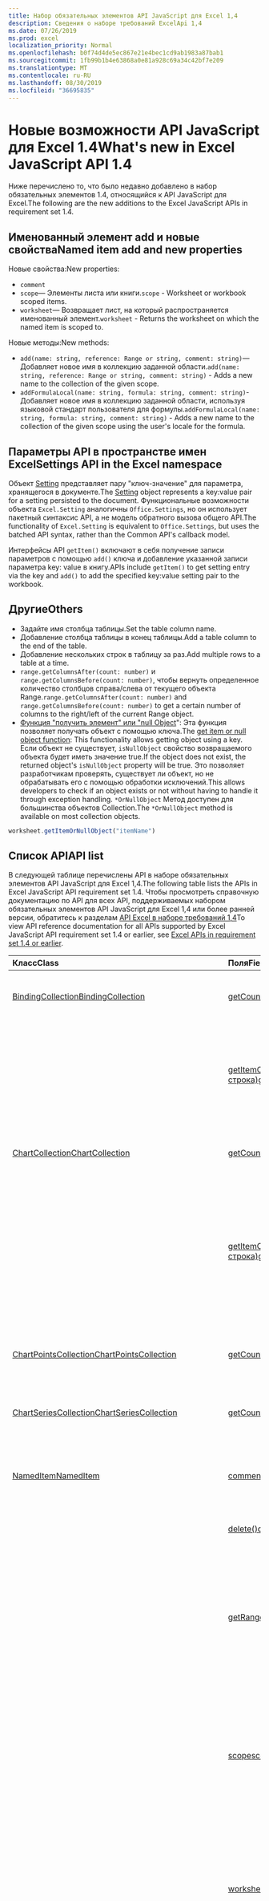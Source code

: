 ```yaml
---
title: Набор обязательных элементов API JavaScript для Excel 1,4
description: Сведения о наборе требований ExcelApi 1,4
ms.date: 07/26/2019
ms.prod: excel
localization_priority: Normal
ms.openlocfilehash: b0f74d4de5ec867e21e4bec1cd9ab1983a87bab1
ms.sourcegitcommit: 1fb99b1b4e63868a0e81a928c69a34c42bf7e209
ms.translationtype: MT
ms.contentlocale: ru-RU
ms.lasthandoff: 08/30/2019
ms.locfileid: "36695835"
---
```

# <a name="whats-new-in-excel-javascript-api-14"></a><span data-ttu-id="49682-103">Новые возможности API JavaScript для Excel 1.4</span><span class="sxs-lookup"><span data-stu-id="49682-103">What's new in Excel JavaScript API 1.4</span></span>

<span data-ttu-id="49682-104">Ниже перечислено то, что было недавно добавлено в набор обязательных элементов 1.4, относящийся к API JavaScript для Excel.</span><span class="sxs-lookup"><span data-stu-id="49682-104">The following are the new additions to the Excel JavaScript APIs in requirement set 1.4.</span></span>

## <a name="named-item-add-and-new-properties"></a><span data-ttu-id="49682-105">Именованный элемент add и новые свойства</span><span class="sxs-lookup"><span data-stu-id="49682-105">Named item add and new properties</span></span>

<span data-ttu-id="49682-106">Новые свойства:</span><span class="sxs-lookup"><span data-stu-id="49682-106">New properties:</span></span>

* `comment`
* <span data-ttu-id="49682-107">`scope`— Элементы листа или книги.</span><span class="sxs-lookup"><span data-stu-id="49682-107">`scope` - Worksheet or workbook scoped items.</span></span>
* <span data-ttu-id="49682-108">`worksheet`— Возвращает лист, на который распространяется именованный элемент.</span><span class="sxs-lookup"><span data-stu-id="49682-108">`worksheet` - Returns the worksheet on which the named item is scoped to.</span></span>

<span data-ttu-id="49682-109">Новые методы:</span><span class="sxs-lookup"><span data-stu-id="49682-109">New methods:</span></span>

* <span data-ttu-id="49682-110">`add(name: string, reference: Range or string, comment: string)`— Добавляет новое имя в коллекцию заданной области.</span><span class="sxs-lookup"><span data-stu-id="49682-110">`add(name: string, reference: Range or string, comment: string)` - Adds a new name to the collection of the given scope.</span></span>
* <span data-ttu-id="49682-111">`addFormulaLocal(name: string, formula: string, comment: string)`-Добавляет новое имя в коллекцию заданной области, используя языковой стандарт пользователя для формулы.</span><span class="sxs-lookup"><span data-stu-id="49682-111">`addFormulaLocal(name: string, formula: string, comment: string)` - Adds a new name to the collection of the given scope using the user's locale for the formula.</span></span>

## <a name="settings-api-in-the-excel-namespace"></a><span data-ttu-id="49682-112">Параметры API в пространстве имен Excel</span><span class="sxs-lookup"><span data-stu-id="49682-112">Settings API in the Excel namespace</span></span>

<span data-ttu-id="49682-113">Объект [Setting](/javascript/api/excel/excel.setting) представляет пару "ключ-значение" для параметра, хранящегося в документе.</span><span class="sxs-lookup"><span data-stu-id="49682-113">The [Setting](/javascript/api/excel/excel.setting) object represents a key:value pair for a setting persisted to the document.</span></span> <span data-ttu-id="49682-114">Функциональные возможности объекта `Excel.Setting` аналогичны `Office.Settings`, но он использует пакетный синтаксис API, а не модель обратного вызова общего API.</span><span class="sxs-lookup"><span data-stu-id="49682-114">The functionality of `Excel.Setting` is equivalent to `Office.Settings`, but uses the batched API syntax, rather than the Common API's callback model.</span></span>

<span data-ttu-id="49682-115">Интерфейсы API `getItem()` включают в себя получение записи параметров с помощью `add()` ключа и добавление указанной записи параметра key: value в книгу.</span><span class="sxs-lookup"><span data-stu-id="49682-115">APIs include `getItem()` to get setting entry via the key and `add()` to add the specified key:value setting pair to the workbook.</span></span>

## <a name="others"></a><span data-ttu-id="49682-116">Другие</span><span class="sxs-lookup"><span data-stu-id="49682-116">Others</span></span>

* <span data-ttu-id="49682-117">Задайте имя столбца таблицы.</span><span class="sxs-lookup"><span data-stu-id="49682-117">Set the table column name.</span></span>
* <span data-ttu-id="49682-118">Добавление столбца таблицы в конец таблицы.</span><span class="sxs-lookup"><span data-stu-id="49682-118">Add a table column to the end of the table.</span></span>
* <span data-ttu-id="49682-119">Добавление нескольких строк в таблицу за раз.</span><span class="sxs-lookup"><span data-stu-id="49682-119">Add multiple rows to a table at a time.</span></span>
* <span data-ttu-id="49682-120">`range.getColumnsAfter(count: number)` и `range.getColumnsBefore(count: number)`, чтобы вернуть определенное количество столбцов справа/слева от текущего объекта Range.</span><span class="sxs-lookup"><span data-stu-id="49682-120">`range.getColumnsAfter(count: number)` and `range.getColumnsBefore(count: number)` to get a certain number of columns to the right/left of the current Range object.</span></span>
* <span data-ttu-id="49682-121">[Функция "получить элемент" или "null Object](../../excel/excel-add-ins-advanced-concepts.md#ornullobject-methods)": Эта функция позволяет получать объект с помощью ключа.</span><span class="sxs-lookup"><span data-stu-id="49682-121">The [get item or null object function](../../excel/excel-add-ins-advanced-concepts.md#ornullobject-methods): This functionality allows getting object using a key.</span></span> <span data-ttu-id="49682-122">Если объект не существует, `isNullObject` свойство возвращаемого объекта будет иметь значение true.</span><span class="sxs-lookup"><span data-stu-id="49682-122">If the object does not exist, the returned object's `isNullObject` property will be true.</span></span> <span data-ttu-id="49682-123">Это позволяет разработчикам проверять, существует ли объект, но не обрабатывать его с помощью обработки исключений.</span><span class="sxs-lookup"><span data-stu-id="49682-123">This allows developers to check if an object exists or not without having to handle it through exception handling.</span></span> <span data-ttu-id="49682-124">`*OrNullObject` Метод доступен для большинства объектов Collection.</span><span class="sxs-lookup"><span data-stu-id="49682-124">The `*OrNullObject` method is available on most collection objects.</span></span>

```js
worksheet.getItemOrNullObject("itemName")
```

## <a name="api-list"></a><span data-ttu-id="49682-125">Список API</span><span class="sxs-lookup"><span data-stu-id="49682-125">API list</span></span>

<span data-ttu-id="49682-126">В следующей таблице перечислены API в наборе обязательных элементов API JavaScript для Excel 1,4.</span><span class="sxs-lookup"><span data-stu-id="49682-126">The following table lists the APIs in Excel JavaScript API requirement set 1.4.</span></span> <span data-ttu-id="49682-127">Чтобы просмотреть справочную документацию по API для всех API, поддерживаемых набором обязательных элементов API JavaScript для Excel 1,4 или более ранней версии, обратитесь к разделам [API Excel в наборе требований 1,4](/javascript/api/excel?view=excel-js-1.4)</span><span class="sxs-lookup"><span data-stu-id="49682-127">To view API reference documentation for all APIs supported by Excel JavaScript API requirement set 1.4 or earlier, see [Excel APIs in requirement set 1.4 or earlier](/javascript/api/excel?view=excel-js-1.4).</span></span>

| <span data-ttu-id="49682-128">Класс</span><span class="sxs-lookup"><span data-stu-id="49682-128">Class</span></span> | <span data-ttu-id="49682-129">Поля</span><span class="sxs-lookup"><span data-stu-id="49682-129">Fields</span></span> | <span data-ttu-id="49682-130">Описание</span><span class="sxs-lookup"><span data-stu-id="49682-130">Description</span></span> |
|:---|:---|:---|
|[<span data-ttu-id="49682-131">BindingCollection</span><span class="sxs-lookup"><span data-stu-id="49682-131">BindingCollection</span></span>](/javascript/api/excel/excel.bindingcollection)|[<span data-ttu-id="49682-132">getCount()</span><span class="sxs-lookup"><span data-stu-id="49682-132">getCount()</span></span>](/javascript/api/excel/excel.bindingcollection#getcount--)|<span data-ttu-id="49682-133">Получает количество привязок в коллекции.</span><span class="sxs-lookup"><span data-stu-id="49682-133">Gets the number of bindings in the collection.</span></span>|
||[<span data-ttu-id="49682-134">getItemOrNullObject(id: строка)</span><span class="sxs-lookup"><span data-stu-id="49682-134">getItemOrNullObject(id: string)</span></span>](/javascript/api/excel/excel.bindingcollection#getitemornullobject-id-)|<span data-ttu-id="49682-135">Получает объект привязки по идентификатору.</span><span class="sxs-lookup"><span data-stu-id="49682-135">Gets a binding object by ID.</span></span> <span data-ttu-id="49682-136">Если объект привязки не существует, возвращает пустой объект.</span><span class="sxs-lookup"><span data-stu-id="49682-136">If the binding object does not exist, will return a null object.</span></span>|
|[<span data-ttu-id="49682-137">ChartCollection</span><span class="sxs-lookup"><span data-stu-id="49682-137">ChartCollection</span></span>](/javascript/api/excel/excel.chartcollection)|[<span data-ttu-id="49682-138">getCount()</span><span class="sxs-lookup"><span data-stu-id="49682-138">getCount()</span></span>](/javascript/api/excel/excel.chartcollection#getcount--)|<span data-ttu-id="49682-139">Возвращает количество диаграмм на листе.</span><span class="sxs-lookup"><span data-stu-id="49682-139">Returns the number of charts in the worksheet.</span></span>|
||[<span data-ttu-id="49682-140">getItemOrNullObject(имя: строка)</span><span class="sxs-lookup"><span data-stu-id="49682-140">getItemOrNullObject(name: string)</span></span>](/javascript/api/excel/excel.chartcollection#getitemornullobject-name-)|<span data-ttu-id="49682-141">Возвращает диаграмму по ее имени.</span><span class="sxs-lookup"><span data-stu-id="49682-141">Gets a chart using its name.</span></span> <span data-ttu-id="49682-142">Если одно и то же имя принадлежит нескольким диаграммам, будет возвращена первая из них.</span><span class="sxs-lookup"><span data-stu-id="49682-142">If there are multiple charts with the same name, the first one will be returned.</span></span>|
|[<span data-ttu-id="49682-143">ChartPointsCollection</span><span class="sxs-lookup"><span data-stu-id="49682-143">ChartPointsCollection</span></span>](/javascript/api/excel/excel.chartpointscollection)|[<span data-ttu-id="49682-144">getCount()</span><span class="sxs-lookup"><span data-stu-id="49682-144">getCount()</span></span>](/javascript/api/excel/excel.chartpointscollection#getcount--)|<span data-ttu-id="49682-145">Возвращает количество точек диаграммы в ряду.</span><span class="sxs-lookup"><span data-stu-id="49682-145">Returns the number of chart points in the series.</span></span>|
|[<span data-ttu-id="49682-146">ChartSeriesCollection</span><span class="sxs-lookup"><span data-stu-id="49682-146">ChartSeriesCollection</span></span>](/javascript/api/excel/excel.chartseriescollection)|[<span data-ttu-id="49682-147">getCount()</span><span class="sxs-lookup"><span data-stu-id="49682-147">getCount()</span></span>](/javascript/api/excel/excel.chartseriescollection#getcount--)|<span data-ttu-id="49682-148">Возвращает количество рядов в коллекции.</span><span class="sxs-lookup"><span data-stu-id="49682-148">Returns the number of series in the collection.</span></span>|
|[<span data-ttu-id="49682-149">NamedItem</span><span class="sxs-lookup"><span data-stu-id="49682-149">NamedItem</span></span>](/javascript/api/excel/excel.nameditem)|[<span data-ttu-id="49682-150">comment</span><span class="sxs-lookup"><span data-stu-id="49682-150">comment</span></span>](/javascript/api/excel/excel.nameditem#comment)|<span data-ttu-id="49682-151">Представляет примечание, связанное с этим именем.</span><span class="sxs-lookup"><span data-stu-id="49682-151">Represents the comment associated with this name.</span></span>|
||[<span data-ttu-id="49682-152">delete()</span><span class="sxs-lookup"><span data-stu-id="49682-152">delete()</span></span>](/javascript/api/excel/excel.nameditem#delete--)|<span data-ttu-id="49682-153">Удаляет заданное имя.</span><span class="sxs-lookup"><span data-stu-id="49682-153">Deletes the given name.</span></span>|
||[<span data-ttu-id="49682-154">getRangeOrNullObject()</span><span class="sxs-lookup"><span data-stu-id="49682-154">getRangeOrNullObject()</span></span>](/javascript/api/excel/excel.nameditem#getrangeornullobject--)|<span data-ttu-id="49682-155">Возвращает объект диапазона, связанный с именем.</span><span class="sxs-lookup"><span data-stu-id="49682-155">Returns the range object that is associated with the name.</span></span> <span data-ttu-id="49682-156">Возвращает пустой объект, если именованный элемент не является диапазоном.</span><span class="sxs-lookup"><span data-stu-id="49682-156">Returns a null object if the named item's type is not a range.</span></span>|
||[<span data-ttu-id="49682-157">scope</span><span class="sxs-lookup"><span data-stu-id="49682-157">scope</span></span>](/javascript/api/excel/excel.nameditem#scope)|<span data-ttu-id="49682-158">Указывает, относится ли имя к книге или определенному листу.</span><span class="sxs-lookup"><span data-stu-id="49682-158">Indicates whether the name is scoped to the workbook or to a specific worksheet.</span></span> <span data-ttu-id="49682-159">Возможные значения: лист, книга.</span><span class="sxs-lookup"><span data-stu-id="49682-159">Possible values are: Worksheet, Workbook.</span></span> <span data-ttu-id="49682-160">Только для чтения.</span><span class="sxs-lookup"><span data-stu-id="49682-160">Read-only.</span></span>|
||[<span data-ttu-id="49682-161">worksheet</span><span class="sxs-lookup"><span data-stu-id="49682-161">worksheet</span></span>](/javascript/api/excel/excel.nameditem#worksheet)|<span data-ttu-id="49682-162">Возвращает лист, к которому относится именованный элемент.</span><span class="sxs-lookup"><span data-stu-id="49682-162">Returns the worksheet on which the named item is scoped to.</span></span> <span data-ttu-id="49682-163">Выдает ошибку, если элемент находится в области действия книги.</span><span class="sxs-lookup"><span data-stu-id="49682-163">Throws an error if the item is scoped to the workbook instead.</span></span>|
||[<span data-ttu-id="49682-164">worksheetOrNullObject</span><span class="sxs-lookup"><span data-stu-id="49682-164">worksheetOrNullObject</span></span>](/javascript/api/excel/excel.nameditem#worksheetornullobject)|<span data-ttu-id="49682-165">Возвращает лист, к которому относится именованный элемент.</span><span class="sxs-lookup"><span data-stu-id="49682-165">Returns the worksheet on which the named item is scoped to.</span></span> <span data-ttu-id="49682-166">Возвращает пустой объект, если элемент относится к книге.</span><span class="sxs-lookup"><span data-stu-id="49682-166">Returns a null object if the item is scoped to the workbook instead.</span></span>|
|[<span data-ttu-id="49682-167">NamedItemCollection</span><span class="sxs-lookup"><span data-stu-id="49682-167">NamedItemCollection</span></span>](/javascript/api/excel/excel.nameditemcollection)|[<span data-ttu-id="49682-168">Add (имя: строка, ссылка: строка \| диапазона, комментарий?: строка)</span><span class="sxs-lookup"><span data-stu-id="49682-168">add(name: string, reference: Range \| string, comment?: string)</span></span>](/javascript/api/excel/excel.nameditemcollection#add-name--reference--comment-)|<span data-ttu-id="49682-169">Добавляет новое имя в определенную коллекцию.</span><span class="sxs-lookup"><span data-stu-id="49682-169">Adds a new name to the collection of the given scope.</span></span>|
||[<span data-ttu-id="49682-170">addFormulaLocal (имя: строка, формула: строка, Примечание?: строка)</span><span class="sxs-lookup"><span data-stu-id="49682-170">addFormulaLocal(name: string, formula: string, comment?: string)</span></span>](/javascript/api/excel/excel.nameditemcollection#addformulalocal-name--formula--comment-)|<span data-ttu-id="49682-171">Добавляет новое имя в определенную коллекцию, используя языковой стандарт пользователя для формулы.</span><span class="sxs-lookup"><span data-stu-id="49682-171">Adds a new name to the collection of the given scope using the user's locale for the formula.</span></span>|
||[<span data-ttu-id="49682-172">getCount()</span><span class="sxs-lookup"><span data-stu-id="49682-172">getCount()</span></span>](/javascript/api/excel/excel.nameditemcollection#getcount--)|<span data-ttu-id="49682-173">Получает количество именованных элементов в коллекции.</span><span class="sxs-lookup"><span data-stu-id="49682-173">Gets the number of named items in the collection.</span></span>|
||[<span data-ttu-id="49682-174">getItemOrNullObject(имя: строка)</span><span class="sxs-lookup"><span data-stu-id="49682-174">getItemOrNullObject(name: string)</span></span>](/javascript/api/excel/excel.nameditemcollection#getitemornullobject-name-)|<span data-ttu-id="49682-175">Возвращает объект NamedItem, используя его имя.</span><span class="sxs-lookup"><span data-stu-id="49682-175">Gets a NamedItem object using its name.</span></span> <span data-ttu-id="49682-176">Если объект nameditem не существует, возвращает пустой объект.</span><span class="sxs-lookup"><span data-stu-id="49682-176">If the nameditem object does not exist, will return a null object.</span></span>|
|[<span data-ttu-id="49682-177">PivotTableCollection</span><span class="sxs-lookup"><span data-stu-id="49682-177">PivotTableCollection</span></span>](/javascript/api/excel/excel.pivottablecollection)|[<span data-ttu-id="49682-178">getCount()</span><span class="sxs-lookup"><span data-stu-id="49682-178">getCount()</span></span>](/javascript/api/excel/excel.pivottablecollection#getcount--)|<span data-ttu-id="49682-179">Получает количество сводных таблиц в коллекции.</span><span class="sxs-lookup"><span data-stu-id="49682-179">Gets the number of pivot tables in the collection.</span></span>|
||[<span data-ttu-id="49682-180">getItemOrNullObject(имя: строка)</span><span class="sxs-lookup"><span data-stu-id="49682-180">getItemOrNullObject(name: string)</span></span>](/javascript/api/excel/excel.pivottablecollection#getitemornullobject-name-)|<span data-ttu-id="49682-181">Получает сводную таблицу по имени.</span><span class="sxs-lookup"><span data-stu-id="49682-181">Gets a PivotTable by name.</span></span> <span data-ttu-id="49682-182">Если сводная таблица не существует, возвращает пустой объект.</span><span class="sxs-lookup"><span data-stu-id="49682-182">If the PivotTable does not exist, will return a null object.</span></span>|
|[<span data-ttu-id="49682-183">Range</span><span class="sxs-lookup"><span data-stu-id="49682-183">Range</span></span>](/javascript/api/excel/excel.range)|[<span data-ttu-id="49682-184">getIntersectionOrNullObject (anotherRange: строка \| Range)</span><span class="sxs-lookup"><span data-stu-id="49682-184">getIntersectionOrNullObject(anotherRange: Range \| string)</span></span>](/javascript/api/excel/excel.range#getintersectionornullobject-anotherrange-)|<span data-ttu-id="49682-185">Возвращает объект диапазона, представляющий прямоугольное пересечение заданных диапазонов.</span><span class="sxs-lookup"><span data-stu-id="49682-185">Gets the range object that represents the rectangular intersection of the given ranges.</span></span> <span data-ttu-id="49682-186">Если пересечение не найдено, возвращает пустой объект.</span><span class="sxs-lookup"><span data-stu-id="49682-186">If no intersection is found, will return a null object.</span></span>|
||[<span data-ttu-id="49682-187">getUsedRangeOrNullObject (valuesOnly?: Boolean)</span><span class="sxs-lookup"><span data-stu-id="49682-187">getUsedRangeOrNullObject(valuesOnly?: boolean)</span></span>](/javascript/api/excel/excel.range#getusedrangeornullobject-valuesonly-)|<span data-ttu-id="49682-p113">Возвращает используемый диапазон заданного объекта диапазона. Если в диапазоне нет используемых ячеек, эта функция возвращает пустой объект.</span><span class="sxs-lookup"><span data-stu-id="49682-p113">Returns the used range of the given range object. If there are no used cells within the range, this function will return a null object.</span></span>|
|[<span data-ttu-id="49682-190">RangeViewCollection</span><span class="sxs-lookup"><span data-stu-id="49682-190">RangeViewCollection</span></span>](/javascript/api/excel/excel.rangeviewcollection)|[<span data-ttu-id="49682-191">getCount()</span><span class="sxs-lookup"><span data-stu-id="49682-191">getCount()</span></span>](/javascript/api/excel/excel.rangeviewcollection#getcount--)|<span data-ttu-id="49682-192">Получает количество объектов RangeView в коллекции.</span><span class="sxs-lookup"><span data-stu-id="49682-192">Gets the number of RangeView objects in the collection.</span></span>|
|[<span data-ttu-id="49682-193">Параметр</span><span class="sxs-lookup"><span data-stu-id="49682-193">Setting</span></span>](/javascript/api/excel/excel.setting)|[<span data-ttu-id="49682-194">delete()</span><span class="sxs-lookup"><span data-stu-id="49682-194">delete()</span></span>](/javascript/api/excel/excel.setting#delete--)|<span data-ttu-id="49682-195">Удаляет параметр.</span><span class="sxs-lookup"><span data-stu-id="49682-195">Deletes the setting.</span></span>|
||[<span data-ttu-id="49682-196">key</span><span class="sxs-lookup"><span data-stu-id="49682-196">key</span></span>](/javascript/api/excel/excel.setting#key)|<span data-ttu-id="49682-197">Возвращает ключ, представляющий идентификатор setting.</span><span class="sxs-lookup"><span data-stu-id="49682-197">Returns the key that represents the id of the Setting.</span></span> <span data-ttu-id="49682-198">Только для чтения.</span><span class="sxs-lookup"><span data-stu-id="49682-198">Read-only.</span></span>|
||[<span data-ttu-id="49682-199">value</span><span class="sxs-lookup"><span data-stu-id="49682-199">value</span></span>](/javascript/api/excel/excel.setting#value)|<span data-ttu-id="49682-200">Представляет значение, сохраненное для этого параметра.</span><span class="sxs-lookup"><span data-stu-id="49682-200">Represents the value stored for this setting.</span></span>|
|[<span data-ttu-id="49682-201">SettingCollection</span><span class="sxs-lookup"><span data-stu-id="49682-201">SettingCollection</span></span>](/javascript/api/excel/excel.settingcollection)|[<span data-ttu-id="49682-202">Add (ключ: строка, значение: строка \| Number \| Boolean \| массив \| <any> \| дат Any)</span><span class="sxs-lookup"><span data-stu-id="49682-202">add(key: string, value: string \| number \| boolean \| Date \| Array<any> \| any)</span></span>](/javascript/api/excel/excel.settingcollection#add-key--value-)|<span data-ttu-id="49682-203">Задает или добавляет указанный параметр в книгу.</span><span class="sxs-lookup"><span data-stu-id="49682-203">Sets or adds the specified setting to the workbook.</span></span>|
||[<span data-ttu-id="49682-204">getCount()</span><span class="sxs-lookup"><span data-stu-id="49682-204">getCount()</span></span>](/javascript/api/excel/excel.settingcollection#getcount--)|<span data-ttu-id="49682-205">Получает количество параметров в коллекции.</span><span class="sxs-lookup"><span data-stu-id="49682-205">Gets the number of Settings in the collection.</span></span>|
||[<span data-ttu-id="49682-206">getItem(key: string)</span><span class="sxs-lookup"><span data-stu-id="49682-206">getItem(key: string)</span></span>](/javascript/api/excel/excel.settingcollection#getitem-key-)|<span data-ttu-id="49682-207">Получает запись Setting по ключу.</span><span class="sxs-lookup"><span data-stu-id="49682-207">Gets a Setting entry via the key.</span></span>|
||[<span data-ttu-id="49682-208">getItemOrNullObject(key: string)</span><span class="sxs-lookup"><span data-stu-id="49682-208">getItemOrNullObject(key: string)</span></span>](/javascript/api/excel/excel.settingcollection#getitemornullobject-key-)|<span data-ttu-id="49682-209">Возвращает объект Setting по ключу.</span><span class="sxs-lookup"><span data-stu-id="49682-209">Gets a Setting entry via the key.</span></span> <span data-ttu-id="49682-210">Если параметр не существует, возвращает пустой объект.</span><span class="sxs-lookup"><span data-stu-id="49682-210">If the Setting does not exist, will return a null object.</span></span>|
||[<span data-ttu-id="49682-211">items</span><span class="sxs-lookup"><span data-stu-id="49682-211">items</span></span>](/javascript/api/excel/excel.settingcollection#items)|<span data-ttu-id="49682-212">Получает загруженные дочерние элементы в этой коллекции.</span><span class="sxs-lookup"><span data-stu-id="49682-212">Gets the loaded child items in this collection.</span></span>|
||[<span data-ttu-id="49682-213">onSettingsChanged</span><span class="sxs-lookup"><span data-stu-id="49682-213">onSettingsChanged</span></span>](/javascript/api/excel/excel.settingcollection#onsettingschanged)|<span data-ttu-id="49682-214">Возникает при изменении параметров в документе.</span><span class="sxs-lookup"><span data-stu-id="49682-214">Occurs when the Settings in the document are changed.</span></span>|
|[<span data-ttu-id="49682-215">SettingsChangedEventArgs</span><span class="sxs-lookup"><span data-stu-id="49682-215">SettingsChangedEventArgs</span></span>](/javascript/api/excel/excel.settingschangedeventargs)|[<span data-ttu-id="49682-216">settings</span><span class="sxs-lookup"><span data-stu-id="49682-216">settings</span></span>](/javascript/api/excel/excel.settingschangedeventargs#settings)|<span data-ttu-id="49682-217">Получает объект Setting, представляющий привязку, которая вызвала событие SettingsChanged.</span><span class="sxs-lookup"><span data-stu-id="49682-217">Gets the Setting object that represents the binding that raised the SettingsChanged event</span></span>|
|[<span data-ttu-id="49682-218">TableCollection</span><span class="sxs-lookup"><span data-stu-id="49682-218">TableCollection</span></span>](/javascript/api/excel/excel.tablecollection)|[<span data-ttu-id="49682-219">getCount()</span><span class="sxs-lookup"><span data-stu-id="49682-219">getCount()</span></span>](/javascript/api/excel/excel.tablecollection#getcount--)|<span data-ttu-id="49682-220">Получает количество таблиц в коллекции.</span><span class="sxs-lookup"><span data-stu-id="49682-220">Gets the number of tables in the collection.</span></span>|
||[<span data-ttu-id="49682-221">getItemOrNullObject(key: string)</span><span class="sxs-lookup"><span data-stu-id="49682-221">getItemOrNullObject(key: string)</span></span>](/javascript/api/excel/excel.tablecollection#getitemornullobject-key-)|<span data-ttu-id="49682-222">Получает таблицу по имени или ИД.</span><span class="sxs-lookup"><span data-stu-id="49682-222">Gets a table by Name or ID.</span></span> <span data-ttu-id="49682-223">Если таблица не существует, возвращает пустой объект.</span><span class="sxs-lookup"><span data-stu-id="49682-223">If the table does not exist, will return a null object.</span></span>|
|[<span data-ttu-id="49682-224">TableColumnCollection</span><span class="sxs-lookup"><span data-stu-id="49682-224">TableColumnCollection</span></span>](/javascript/api/excel/excel.tablecolumncollection)|[<span data-ttu-id="49682-225">getCount()</span><span class="sxs-lookup"><span data-stu-id="49682-225">getCount()</span></span>](/javascript/api/excel/excel.tablecolumncollection#getcount--)|<span data-ttu-id="49682-226">Получает количество столбцов в таблице.</span><span class="sxs-lookup"><span data-stu-id="49682-226">Gets the number of columns in the table.</span></span>|
||[<span data-ttu-id="49682-227">getItemOrNullObject (Key: номер \| строки)</span><span class="sxs-lookup"><span data-stu-id="49682-227">getItemOrNullObject(key: number \| string)</span></span>](/javascript/api/excel/excel.tablecolumncollection#getitemornullobject-key-)|<span data-ttu-id="49682-228">Возвращает объект столбца по имени или ИД.</span><span class="sxs-lookup"><span data-stu-id="49682-228">Gets a column object by Name or ID.</span></span> <span data-ttu-id="49682-229">Если столбец не существует, возвращает пустой объект.</span><span class="sxs-lookup"><span data-stu-id="49682-229">If the column does not exist, will return a null object.</span></span>|
|[<span data-ttu-id="49682-230">TableRowCollection</span><span class="sxs-lookup"><span data-stu-id="49682-230">TableRowCollection</span></span>](/javascript/api/excel/excel.tablerowcollection)|[<span data-ttu-id="49682-231">getCount()</span><span class="sxs-lookup"><span data-stu-id="49682-231">getCount()</span></span>](/javascript/api/excel/excel.tablerowcollection#getcount--)|<span data-ttu-id="49682-232">Получает количество строк в таблице.</span><span class="sxs-lookup"><span data-stu-id="49682-232">Gets the number of rows in the table.</span></span>|
|[<span data-ttu-id="49682-233">Workbook</span><span class="sxs-lookup"><span data-stu-id="49682-233">Workbook</span></span>](/javascript/api/excel/excel.workbook)|[<span data-ttu-id="49682-234">settings</span><span class="sxs-lookup"><span data-stu-id="49682-234">settings</span></span>](/javascript/api/excel/excel.workbook#settings)|<span data-ttu-id="49682-235">Представляет коллекцию параметров, сопоставленных с книгой.</span><span class="sxs-lookup"><span data-stu-id="49682-235">Represents a collection of Settings associated with the workbook.</span></span> <span data-ttu-id="49682-236">Только для чтения.</span><span class="sxs-lookup"><span data-stu-id="49682-236">Read-only.</span></span>|
|[<span data-ttu-id="49682-237">Worksheet</span><span class="sxs-lookup"><span data-stu-id="49682-237">Worksheet</span></span>](/javascript/api/excel/excel.worksheet)|[<span data-ttu-id="49682-238">getUsedRangeOrNullObject (valuesOnly?: Boolean)</span><span class="sxs-lookup"><span data-stu-id="49682-238">getUsedRangeOrNullObject(valuesOnly?: boolean)</span></span>](/javascript/api/excel/excel.worksheet#getusedrangeornullobject-valuesonly-)|<span data-ttu-id="49682-p119">Используемый диапазон — это наименьший диапазон, включающий в себя все ячейки, которые содержат значение или форматирование. Если весь лист пустой, эта функция возвращает пустой объект.</span><span class="sxs-lookup"><span data-stu-id="49682-p119">The used range is the smallest range that encompasses any cells that have a value or formatting assigned to them. If the entire worksheet is blank, this function will return a null object.</span></span>|
||[<span data-ttu-id="49682-241">псевдоним</span><span class="sxs-lookup"><span data-stu-id="49682-241">names</span></span>](/javascript/api/excel/excel.worksheet#names)|<span data-ttu-id="49682-242">Коллекция имен, относящих к текущему листу.</span><span class="sxs-lookup"><span data-stu-id="49682-242">Collection of names scoped to the current worksheet.</span></span> <span data-ttu-id="49682-243">Только для чтения.</span><span class="sxs-lookup"><span data-stu-id="49682-243">Read-only.</span></span>|
|[<span data-ttu-id="49682-244">WorksheetCollection</span><span class="sxs-lookup"><span data-stu-id="49682-244">WorksheetCollection</span></span>](/javascript/api/excel/excel.worksheetcollection)|[<span data-ttu-id="49682-245">NOCOUNT (visibleOnly?: Boolean)</span><span class="sxs-lookup"><span data-stu-id="49682-245">getCount(visibleOnly?: boolean)</span></span>](/javascript/api/excel/excel.worksheetcollection#getcount-visibleonly-)|<span data-ttu-id="49682-246">Получает количество листов в коллекции.</span><span class="sxs-lookup"><span data-stu-id="49682-246">Gets the number of worksheets in the collection.</span></span>|
||[<span data-ttu-id="49682-247">getItemOrNullObject(key: string)</span><span class="sxs-lookup"><span data-stu-id="49682-247">getItemOrNullObject(key: string)</span></span>](/javascript/api/excel/excel.worksheetcollection#getitemornullobject-key-)|<span data-ttu-id="49682-248">Получает объект листа по его имени или ИД.</span><span class="sxs-lookup"><span data-stu-id="49682-248">Gets a worksheet object using its Name or ID.</span></span> <span data-ttu-id="49682-249">Если лист не существует, возвращает пустой объект.</span><span class="sxs-lookup"><span data-stu-id="49682-249">If the worksheet does not exist, will return a null object.</span></span>|

## <a name="see-also"></a><span data-ttu-id="49682-250">См. также</span><span class="sxs-lookup"><span data-stu-id="49682-250">See also</span></span>

- [<span data-ttu-id="49682-251">Справочная документация по API JavaScript для Excel</span><span class="sxs-lookup"><span data-stu-id="49682-251">Excel JavaScript API Reference Documentation</span></span>](/javascript/api/excel?view=excel-js-1.4)
- [<span data-ttu-id="49682-252">Наборы обязательных элементов API JavaScript для Excel</span><span class="sxs-lookup"><span data-stu-id="49682-252">Excel JavaScript API requirement sets</span></span>](./excel-api-requirement-sets.md)
